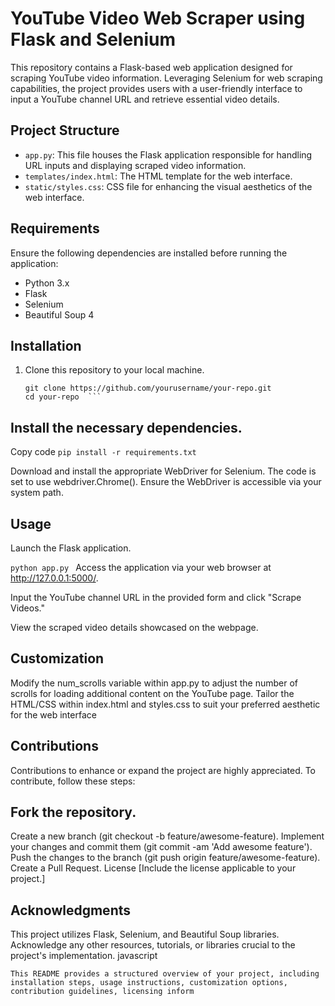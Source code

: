 # YouTube Video Web Scraper using Flask and Selenium

This repository contains a Flask-based web application designed for scraping YouTube video information. Leveraging Selenium for web scraping capabilities, the project provides users with a user-friendly interface to input a YouTube channel URL and retrieve essential video details.

## Project Structure

- `app.py`: This file houses the Flask application responsible for handling URL inputs and displaying scraped video information.
- `templates/index.html`: The HTML template for the web interface.
- `static/styles.css`: CSS file for enhancing the visual aesthetics of the web interface.

## Requirements

Ensure the following dependencies are installed before running the application:

- Python 3.x
- Flask
- Selenium
- Beautiful Soup 4

## Installation

1. Clone this repository to your local machine.

   ```
   git clone https://github.com/yourusername/your-repo.git
   cd your-repo  ```
   
## Install the necessary dependencies.

Copy code
  ```pip install -r requirements.txt  ```

Download and install the appropriate WebDriver for Selenium. The code is set to use webdriver.Chrome(). Ensure the WebDriver is accessible via your system path.

## Usage
Launch the Flask application.

  ```python app.py ```
Access the application via your web browser at http://127.0.0.1:5000/.

Input the YouTube channel URL in the provided form and click "Scrape Videos."

View the scraped video details showcased on the webpage.

## Customization
Modify the num_scrolls variable within app.py to adjust the number of scrolls for loading additional content on the YouTube page.
Tailor the HTML/CSS within index.html and styles.css to suit your preferred aesthetic for the web interface

## Contributions
Contributions to enhance or expand the project are highly appreciated. To contribute, follow these steps:

## Fork the repository.
Create a new branch (git checkout -b feature/awesome-feature).
Implement your changes and commit them (git commit -am 'Add awesome feature').
Push the changes to the branch (git push origin feature/awesome-feature).
Create a Pull Request.
License
[Include the license applicable to your project.]

## Acknowledgments
This project utilizes Flask, Selenium, and Beautiful Soup libraries.
Acknowledge any other resources, tutorials, or libraries crucial to the project's implementation.
javascript


  ```This README provides a structured overview of your project, including installation steps, usage instructions, customization options, contribution guidelines, licensing inform   ```
   

